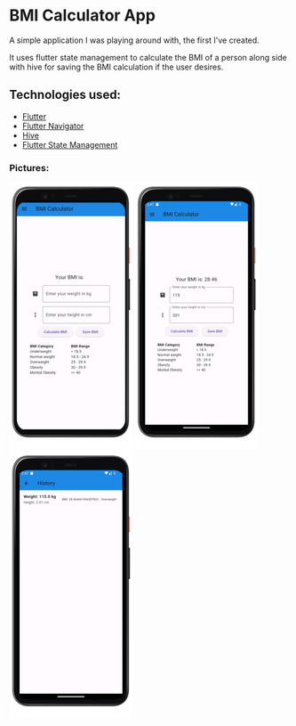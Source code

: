 
# BMI Calculator App

A simple application I was playing around with, the first I've created.

It uses flutter state management to calculate the BMI of a person along side with hive for saving the BMI calculation if the user desires. 

## Technologies used:

 - [Flutter](https://flutter.dev/)
 - [Flutter Navigator](https://docs.flutter.dev/ui/navigation)
 - [Hive](https://pub.dev/packages/hive)
 - [Flutter State Management](https://docs.flutter.dev/data-and-backend/state-mgmt/options#setstate)

### Pictures:
<img src="https://github.com/MikeStavr/bmi_calc_app/blob/master/images/mockup_home_portrait.png"/>
<img src="https://github.com/MikeStavr/bmi_calc_app/blob/master/images/screen_bmi_calced-portrait.png"/>
<img src="https://github.com/MikeStavr/bmi_calc_app/blob/master/images/screen_history-portrait.png"/>
